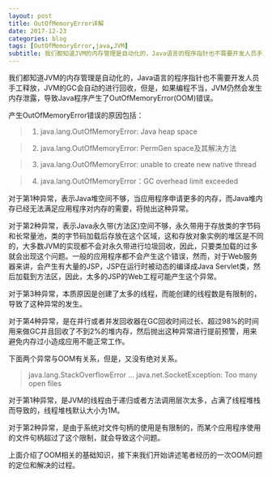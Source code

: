 ```yaml
---
layout: post
title: OutOfMemoryError详解
date: 2017-12-23
categories: blog
tags: [OutOfMemoryError,java,JVM]
subtitle: 我们都知道JVM的内存管理是自动化的，Java语言的程序指针也不需要开发人员手工释放，		   JVM的GC会自动的进行回收，但是，如果编程不当，JVM仍然会发生内存泄露，导致Java程		   序产生了OutOfMemoryError(OOM)错误。
---
```


我们都知道JVM的内存管理是自动化的，Java语言的程序指针也不需要开发人员手工释放，JVM的GC会自动的进行回收，但是，如果编程不当，JVM仍然会发生内存泄露，导致Java程序产生了OutOfMemoryError(OOM)错误。

产生OutOfMemoryError错误的原因包括：

>1. java.lang.OutOfMemoryError: Java heap space

>2. java.lang.OutOfMemoryError: PermGen space及其解决方法

>3. java.lang.OutOfMemoryError: unable to create new native thread

>4. java.lang.OutOfMemoryError：GC overhead limit exceeded


对于第1种异常，表示Java堆空间不够，当应用程序申请更多的内存，而Java堆内存已经无法满足应用程序对内存的需要，将抛出这种异常。

对于第2种异常，表示Java永久带(方法区)空间不够，永久带用于存放类的字节码和长常量池，类的字节码加载后存放在这个区域，这和存放对象实例的堆区是不同的，大多数JVM的实现都不会对永久带进行垃圾回收，因此，只要类加载的过多就会出现这个问题。一般的应用程序都不会产生这个错误，然而，对于Web服务器来讲，会产生有大量的JSP，JSP在运行时被动态的编译成Java Servlet类，然后加载到方法区，因此，太多的JSP的Web工程可能产生这个异常。

对于第3种异常，本质原因是创建了太多的线程，而能创建的线程数是有限制的，导致了这种异常的发生。

对于第4种异常，是在并行或者并发回收器在GC回收时间过长、超过98%的时间用来做GC并且回收了不到2%的堆内存，然后抛出这种异常进行提前预警，用来避免内存过小造成应用不能正常工作。

下面两个异常与OOM有关系，但是，又没有绝对关系。

>java.lang.StackOverflowError …
>java.net.SocketException: Too many open files

对于第1种异常，是JVM的线程由于递归或者方法调用层次太多，占满了线程堆栈而导致的，线程堆栈默认大小为1M。

对于第2种异常，是由于系统对文件句柄的使用是有限制的，而某个应用程序使用的文件句柄超过了这个限制，就会导致这个问题。

上面介绍了OOM相关的基础知识，接下来我们开始讲述笔者经历的一次OOM问题的定位和解决的过程。